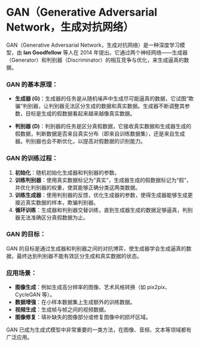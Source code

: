 # GAN（Generative Adversarial Network，生成对抗网络）

GAN（Generative Adversarial Network，生成对抗网络）是一种深度学习模型，由 **Ian Goodfellow** 等人在 2014 年提出。它通过两个神经网络——生成器（Generator）和判别器（Discriminator）的相互竞争与优化，来生成逼真的数据。

### GAN 的基本原理：
- **生成器 (G)**：生成器的任务是从随机噪声中生成尽可能逼真的数据，它试图“欺骗”判别器，让判别器无法区分生成的数据和真实数据。生成器不断调整其参数，目标是生成的假数据看起来越来越像真实数据。
  
- **判别器 (D)**：判别器的任务是区分真假数据，它接收真实数据和生成器生成的假数据，判断数据是否来自真实分布（即来自训练数据集），还是来自生成器。判别器也会不断优化，以提高对假数据的识别能力。

### GAN 的训练过程：
1. **初始化**：随机初始化生成器和判别器的参数。
2. **训练判别器**：使用真实数据标记为“真实”，生成器生成的假数据标记为“假”，并优化判别器的权重，使其能够正确分类这两类数据。
3. **训练生成器**：使用判别器的反馈，优化生成器的参数，使得生成器能够生成更接近真实数据的样本，欺骗判别器。
4. **循环训练**：生成器和判别器交替训练，直到生成器生成的数据足够逼真，判别器无法准确区分真假数据为止。

### GAN 的目标：
GAN 的目标是通过生成器和判别器之间的对抗博弈，使生成器学会生成逼真的数据，最终达到判别器不能有效区分生成和真实数据的状态。

### 应用场景：
- **图像生成**：例如生成高分辨率的图像、艺术风格转换（如 pix2pix、CycleGAN 等）。
- **数据增强**：在小样本数据集上生成额外的训练数据。
- **视频生成**：生成帧与帧之间的视频数据。
- **图像修复**：填补缺失的图像部分或修复图像中的损坏区域。

GAN 已成为生成式模型中非常重要的一类方法，在图像、音频、文本等领域都有广泛应用。